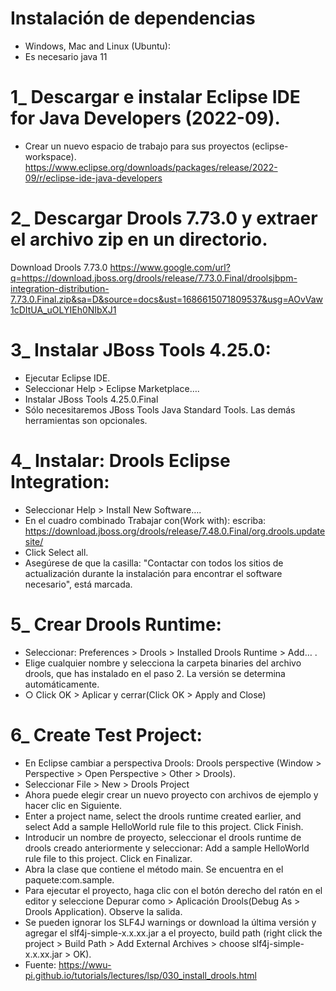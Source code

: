 # Instalación de dependencias 
- Windows, Mac and Linux (Ubuntu):
- Es necesario java 11
# 1_ Descargar e instalar Eclipse IDE for Java Developers (2022-09).
- Crear un nuevo espacio de trabajo para sus proyectos (eclipse-workspace).
https://www.eclipse.org/downloads/packages/release/2022-09/r/eclipse-ide-java-developers
# 2_ Descargar Drools 7.73.0 y extraer el archivo zip en un directorio.
Download Drools 7.73.0
https://www.google.com/url?q=https://download.jboss.org/drools/release/7.73.0.Final/droolsjbpm-integration-distribution-7.73.0.Final.zip&sa=D&source=docs&ust=1686615071809537&usg=AOvVaw1cDItUA_uOLYIEh0NIbXJ1
# 3_ Instalar JBoss Tools 4.25.0:
-  Ejecutar Eclipse IDE.
-  Seleccionar Help > Eclipse Marketplace….
-  Instalar JBoss Tools 4.25.0.Final
-  Sólo necesitaremos JBoss Tools Java Standard Tools. Las demás
herramientas son opcionales.
# 4_ Instalar: Drools Eclipse Integration:
-  Seleccionar Help > Install New Software….
-  En el cuadro combinado Trabajar con(Work with): escriba:
https://download.jboss.org/drools/release/7.48.0.Final/org.drools.updatesite/
-  Click Select all.
-  Asegúrese de que la casilla: "Contactar con todos los sitios de actualización
durante la instalación para encontrar el software necesario", está marcada.
# 5_ Crear Drools Runtime:
-  Seleccionar: Preferences > Drools > Installed Drools Runtime > Add… .
-  Elige cualquier nombre y selecciona la carpeta binaries del archivo drools,
que has instalado en el paso 2. La versión se determina automáticamente.
- ○ Click OK > Aplicar y cerrar(Click OK > Apply and Close)
# 6_ Create Test Project:
-  En Eclipse cambiar a perspectiva Drools: Drools perspective (Window >
Perspective > Open Perspective > Other > Drools).
-  Seleccionar File > New > Drools Project
-  Ahora puede elegir crear un nuevo proyecto con archivos de ejemplo y hacer
clic en Siguiente.
-  Enter a project name, select the drools runtime created earlier, and select
Add a sample HelloWorld rule file to this project. Click Finish.
-  Introducir un nombre de proyecto, seleccionar el drools runtime de drools
creado anteriormente y seleccionar: Add a sample HelloWorld rule file to
this project. Click en Finalizar.
-  Abra la clase que contiene el método main. Se encuentra en el
paquete:com.sample.
-  Para ejecutar el proyecto, haga clic con el botón derecho del ratón en el
editor y seleccione Depurar como > Aplicación Drools(Debug As > Drools
Application). Observe la salida.
-  Se pueden ignorar los SLF4J warnings or download la última versión y
agregar el slf4j-simple-x.x.xx.jar a el proyecto, build path (right
click the project > Build Path > Add External Archives > choose
slf4j-simple-x.x.xx.jar > OK).
- Fuente: https://wwu-pi.github.io/tutorials/lectures/lsp/030_install_drools.html
